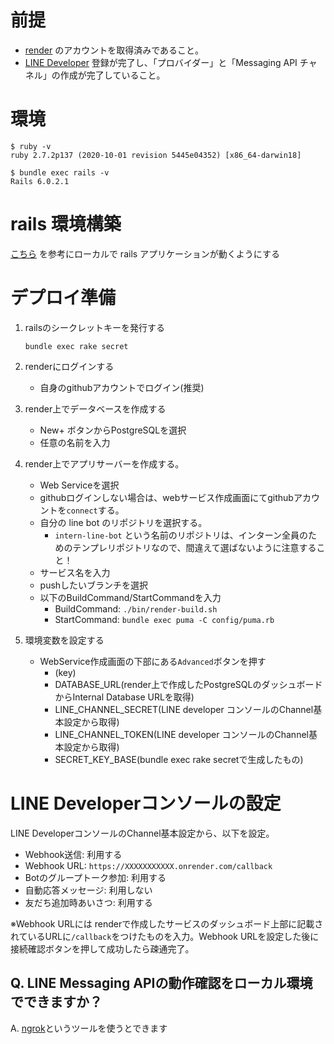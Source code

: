# 前提

- [render](https://render.com/) のアカウントを取得済みであること。
- [LINE Developer](https://developers.line.me/ja/) 登録が完了し、「プロバイダー」と「Messaging API チャネル」の作成が完了していること。

# 環境

```
$ ruby -v
ruby 2.7.2p137 (2020-10-01 revision 5445e04352) [x86_64-darwin18]

$ bundle exec rails -v
Rails 6.0.2.1
```
# rails 環境構築

[こちら](https://github.com/giftee/intern-line-bot/wiki/%E3%83%AD%E3%83%BC%E3%82%AB%E3%83%AB%E7%92%B0%E5%A2%83%E6%A7%8B%E7%AF%89) を参考にローカルで rails アプリケーションが動くようにする

# デプロイ準備

1. railsのシークレットキーを発行する
    ```
    bundle exec rake secret
    ```

2. renderにログインする
    - 自身のgithubアカウントでログイン(推奨)

3. render上でデータベースを作成する
    - New+ ボタンからPostgreSQLを選択
    - 任意の名前を入力

4. render上でアプリサーバーを作成する。
    - Web Serviceを選択
    - githubログインしない場合は、webサービス作成画面にてgithubアカウントを`connect`する。
    - 自分の line bot のリポジトリを選択する。
        - `intern-line-bot` という名前のリポジトリは、インターン全員のためのテンプレリポジトリなので、間違えて選ばないように注意すること！
    - サービス名を入力
    - pushしたいブランチを選択
    - 以下のBuildCommand/StartCommandを入力
        - BuildCommand: `./bin/render-build.sh`
        - StartCommand: `bundle exec puma -C config/puma.rb`

5. 環境変数を設定する
    - WebService作成画面の下部にある`Advanced`ボタンを押す
        - (key)
        - DATABASE_URL(render上で作成したPostgreSQLのダッシュボードからInternal Database URLを取得)
        - LINE_CHANNEL_SECRET(LINE developer コンソールのChannel基本設定から取得)
        - LINE_CHANNEL_TOKEN(LINE developer コンソールのChannel基本設定から取得)
        - SECRET_KEY_BASE(bundle exec rake secretで生成したもの)

# LINE Developerコンソールの設定

LINE DeveloperコンソールのChannel基本設定から、以下を設定。

- Webhook送信: 利用する
- Webhook URL: `https://XXXXXXXXXXX.onrender.com/callback`
- Botのグループトーク参加: 利用する
- 自動応答メッセージ: 利用しない
- 友だち追加時あいさつ: 利用する

※Webhook URLには renderで作成したサービスのダッシュボード上部に記載されているURLに`/callback`をつけたものを入力。Webhook URLを設定した後に接続確認ボタンを押して成功したら疎通完了。

## Q. LINE Messaging APIの動作確認をローカル環境でできますか？

A. [ngrok](https://ngrok.com/)というツールを使うとできます
